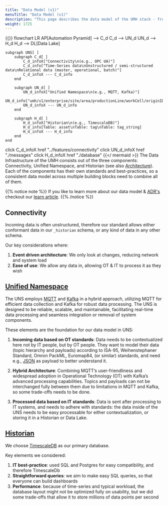 ```yaml
---
title: "Data Model (v1)"
menuTitle: "Data Model (v1)"
description: "This page describes the data model of the UMH stack - from the message payloads up to database tables."
weight: 1725
---
```


{{<mermaid theme="neutral" >}}
flowchart LR
AP[Automation Pyramid] --> C_d
C_d --> UN_d
UN_d --> H_d
H_d --> DL[Data Lake]

    subgraph UNS[ ]
        subgraph C_d[ ]
            C_d_infoX["Connectivity\n(e.g., OPC UA)"]
            C_d_info["Time-Series data\nUnstructured / semi-structured data\nRelational data (master, operational, batch)"]
            C_d_infoX --- C_d_info
        end

        subgraph UN_d[ ]
            UN_d_infoX["Unified Namespace\n(e.g., MQTT, Kafka)"]
            UN_d_info["umh/v1/enterprise/site/area/productionLine/workCell/originID/_schema/schema_specific"]
            UN_d_infoX --- UN_d_info
        end

        subgraph H_d[ ]
            H_d_infoX["Historian\n(e.g., TimescaleDB)"]
            H_d_info[Table: asset\nTable: tag\nTable: tag_string]
            H_d_infoX --- H_d_info
        end
    end
click C_d_infoX href "../features/connectivity"
click UN_d_infoX href "./messages"
click H_d_infoX href "./database"
{{</ mermaid >}}
The Data Infrastructure of the UMH consists out of the three components: Connectivity, Unified Namespace, and Historian (see also [Architecture](./../architecture)). Each of the components has their own standards and best-practices, so a consistent data model across
multiple building blocks need to combine all of them.

{{% notice note %}}
If you like to learn more about our data model & [ADR's](https://adr.github.io/) checkout our [learn article](https://learn.umh.app/lesson/data-modeling-in-the-unified-namespace-mqtt-kafka/).
{{% /notice %}}

## Connectivity
Incoming data is often unstructured, therefore our standard allows either conformant data in our `_historian` schema, or any kind of data in any other schema.

Our key considerations where:
1. **Event driven architecture**: We only look at changes, reducing network and system load
2. **Ease of use**: We allow any data in, allowing OT & IT to process it as they wish

## [Unified Namespace](./messages)
The UNS employs [MQTT](https://mqtt.org/) and [Kafka](https://kafka.apache.org/) in a hybrid approach, utilizing MQTT for efficient data collection and Kafka for robust data processing.
The UNS is designed to be reliable, scalable, and maintainable, facilitating real-time data processing and seamless integration or removal of system components.

These elements are the foundation for our data model in UNS:

1. **Incoming data based on OT standards**: Data needs to be contextualized here not by IT people, but by OT people.
They want to model their data (topic hierarchy and payloads) according to ISA-95, Weihenstephaner Standard, Omron PackML, Euromap84,  (or similar) standards, and need e.g., [JSON](https://www.json.org/json-en.html) as payload to better understand it.

2. **Hybrid Architecture**: Combining MQTT’s user-friendliness and widespread adoption in Operational Technology (OT) with Kafka’s advanced processing capabilities.
Topics and payloads can not be interchanged fully between them due to limitations in MQTT and Kafka, so some trade-offs needs to be done.

3. **Processed data based on IT standards**: Data is sent after processing to IT systems, and needs to adhere with standards: the data inside of the UNS needs to be easy processable for either contextualization, or storing it in a Historian or Data Lake.

## [Historian](./database)
We choose [TimescaleDB](https://www.timescale.com/) as our primary database.

Key elements we considered:
1. **IT best-practice**: used SQL and Postgres for easy compatibility, and therefore TimescaleDb
2. **Straightforward queries**: we aim to make easy SQL queries, so that everyone can build dashboards
3. **Performance**: because of time-series and typical workload, the database layout might not be optimized fully on usability, but we did some trade-offs that allow it to store millions of data points per second
